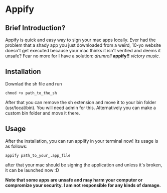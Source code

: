 # Appify
## Brief Introduction?
Appify is quick and easy way to sign your mac apps locally. 
Ever had the problem that a shady app you just downloaded from a weird, 10-yo website doesn't get executed because your mac thinks it isn't verified and deems it unsafe? Fear no more for I have a solution: *drumroll* **appify!!** *victory music*. 

## Installation
Downlad the sh file and run
```
chmod +x path_to_the_sh
```
After that you can remove the sh extension and move it to your bin folder (usr/local/bin). You will need admin for this. Alternatively you can make a custom bin folder and move it there. 

## Usage
After the installation, you can run applify in your terminal now! Its usage is as follows:
```
appify path_to_your_.app_file
```
after that your mac should be signing the application and unless it's broken, it can be launched now :D

**Note that some apps are unsafe and may harm your computer or compromize your security. I am not responsible for any kinds of damage.**
